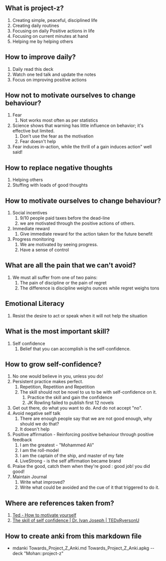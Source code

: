 ## What is project-z?

1. Creating simple, peaceful, disciplined life
2. Creating daily routines
3. Focusing on daily Positive actions in life
4. Focusing on current minutes at hand 
5. Helping me by helping others

## How to improve daily?
1. Daily read this deck
2. Watch one ted talk and update the notes
3. Focus on improving positive actions

## How not to motivate ourselves to change behaviour?

1. Fear
    1. Not works most often as per statistics
2. Science shows that warning has little influence on behavior; it's effective but limited.
    1. Don't use the fear as the motivation
    2. Fear doesn't help
3. Fear induces in-action, while the thrill of a gain induces action" well said!


## How to replace negative thoughts
1. Helping others
2. Stuffing with loads of good thoughts


## How to motivate ourselves to change behaviour?

1. Social incentives
   1. 9/10 people paid taxes before the dead-line
   2. we are motivated through the positive actions of others.
2. Immediate reward
   1. Give immediate reward for the action taken for the future benefit
3. Progress monitoring
   1. We are motivated by seeing progress.
   2. Have a sense of control

## What are all the pain that we can't avoid?
1. We must all suffer from one of two pains:
   1. The pain of discipline or the pain of regret
   2. The difference is discipline weighs ounces while regret weighs tons

## Emotional Literacy

1. Resist the desire to act or speak when it will not help the situation

## What is the most important skill?

1. Self confidence
   1. Belief that you can accomplish is the self-confidence.

## How to grow self-confidence?
1. No one would believe in you, unless you do!
2. Persistent practice makes perfect.
   1. Repetition, Repetition and Repetition
   2. The skill should not be novel to us to be with self-confidence on it.
      1. Practice the skill and gain the confidence
      2. JK Rowling failed to publish first 12 novels
3. Get out there, do what you want to do. And do not accept "no".
4. Avoid negative self talk
   1. There are enough people say that we are not good enough, why should we do that?
   2. It doesn't help
5. Positive affirmation -  Reinforcing positive behaviour through positive feedback
    1. I am the greatest - "Mohammed Ali"
    2. I am the roll-model
    3. I am the captain of the ship, and master of my fate
    4. LiveStrong - is the self affirmation became brand
6. Praise the good, catch them when they're good : good job! you did good!
7. Maintain Journal
   1. Write what improved?
   2. Write what could be avoided and the cue of it that triggered to do it.


## Where are references taken from?
1. [Ted - How to motivate yourself](https://www.youtube.com/watch?v=xp0O2vi8DX4&t=606s)
2. [The skill of self confidence | Dr. Ivan Joseph | TEDxRyersonU](https://www.youtube.com/watch?v=w-HYZv6HzAs)

## How to create anki from this markdown file
* mdanki Towards_Project_Z_Anki.md Towards_Project_Z_Anki.apkg --deck "Mohan::project-z"